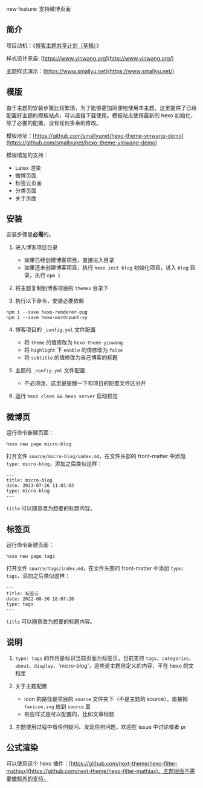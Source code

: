 new feature: 支持微博页面

## 简介

项目动机：《[博客主题共享计划（草稿）](https://smallyu.net/2021/02/11/%E5%8D%9A%E5%AE%A2%E4%B8%BB%E9%A2%98%E5%85%B1%E4%BA%AB%E8%AE%A1%E5%88%92/)》

样式设计来自: [https://www.yinwang.org](http://www.yinwang.org/)

主题样式演示：[https://www.smallyu.net](https://www.smallyu.net/)

## 模版

由于主题的安装步骤比较繁琐，为了能够更加简便地使用本主题，这里提供了已经配置好主题的模板站点，可以直接下载使用。模板站点使用最新的 hexo 初始化，除了必要的配置，没有任何多余的修改。

模板地址：[https://github.com/smallyunet/hexo-theme-yinwang-demo](https://github.com/smallyunet/hexo-theme-yinwang-demo)

模板增加的支持：
  - Latex 渲染
  - 微博页面
  - 标签云页面
  - 分类页面
  - 关于页面

## 安装

安装步骤是**必需**的。

1. 进入博客项目目录
    - 如果已经创建博客项目，直接进入目录
    - 如果还未创建博客项目，执行 `hexo init blog` 初始化项目，进入 `blog` 目录，执行 `npm i`

2. 将主题复制到博客项目的 `themes` 目录下

3. 执行以下命令，安装必要依赖

```
npm i --save hexo-renderer-pug
npm i --save hexo-wordcount-sy  
```

4. 博客项目的 `_config.yml` 文件配置
    - 将 `theme` 的值修改为 `hexo-theme-yinwang`
    - 将 `highlight` 下 `enable` 的值修改为 `false`
    - 将 `subtitle` 的值修改为自己博客的标题

5. 主题的 `_config.yml` 文件配置
    - 不必须改，这里是提醒一下和项目的配置文件区分开

6. 运行 `hexo clean && hexo server` 启动预览

## 微博页

运行命令新建页面：

```
hexo new page micro-blog
```

打开文件 `source/micro-blog/index.md`，在文件头部的 front-matter 中添加 `type: micro-blog`，添加之后类似这样：

```
---
title: micro-blog
date: 2023-07-26 11:03:03
type: micro-blog
---
```

`title` 可以随意改为想要的标题内容。

## 标签页

运行命令新建页面：

```
hexo new page tags
```

打开文件 `source/tags/index.md`，在文件头部的 front-matter 中添加 `type: tags`，添加之后类似这样：

```
---
title: 标签云
date: 2022-08-30 18:07:20
type: tags
---
```

`title` 可以随意改为想要的标题内容。

## 说明

1. `type: tags` 的作用是标识当前页面为标签页，目前支持 `tags`、`categories`、`about`、`display`、'micro-blog'，这些是主题自定义的内容，不在 hexo 的文档里

2. 关于主题配置
    - icon 的路径是项目的 `source` 文件夹下（不是主题的 source），直接把 `favicon.svg` 放到 `source` 里
    - 有些样式是可以配置的，比如文章标题

3. 主题使用过程中有任何疑问、发现任何问题，欢迎在 issue 中讨论或者 pr

## 公式渲染

可以使用这个 hexo 插件：[https://github.com/next-theme/hexo-filter-mathjax](https://github.com/next-theme/hexo-filter-mathjax)。主题层面不需要做额外的支持。

